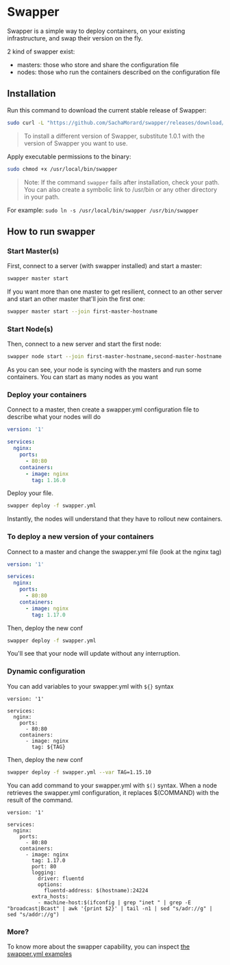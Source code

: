 # Swapper 

Swapper is a simple way to deploy containers, on your existing infrastructure, and swap their version on the fly.


2 kind of swapper exist:
- masters: those who store and share the configuration file
- nodes: those who run the containers described on the configuration file

## Installation

Run this command to download the current stable release of Swapper:

```bash
sudo curl -L "https://github.com/SachaMorard/swapper/releases/download/1.0.1/swapper-$(uname -s)-$(uname -m)" -o /usr/local/bin/swapper
```
>To install a different version of Swapper, substitute 1.0.1 with the version of Swapper you want to use.

Apply executable permissions to the binary:

```bash
sudo chmod +x /usr/local/bin/swapper
```

>Note: If the command `swapper` fails after installation, check your path. You can also create a symbolic link to /usr/bin or any other directory in your path. 

For example: 
`sudo ln -s /usr/local/bin/swapper /usr/bin/swapper`


## How to run swapper

### Start Master(s)

First, connect to a server (with swapper installed) and start a master:
```bash
swapper master start
```

If you want more than one master to get resilient, connect to an other server and start an other master that'll join the first one:
```bash
swapper master start --join first-master-hostname
```

### Start Node(s)

Then, connect to a new server and start the first node:
```bash
swapper node start --join first-master-hostname,second-master-hostname
```
As you can see, your node is syncing with the masters and run some containers.
You can start as many nodes as you want

### Deploy your containers

Connect to a master, then create a swapper.yml configuration file to describe what your nodes will do
```yaml
version: '1'

services:
  nginx:
    ports:
      - 80:80
    containers:
      - image: nginx
        tag: 1.16.0
```

Deploy your file.
```bash
swapper deploy -f swapper.yml
```
Instantly, the nodes will understand that they have to rollout new containers.


### To deploy a new version of your containers

Connect to a master and change the swapper.yml file (look at the nginx tag)
```yaml
version: '1'

services:
  nginx:
    ports:
      - 80:80
    containers:
      - image: nginx
        tag: 1.17.0
```

Then, deploy the new conf
```bash
swapper deploy -f swapper.yml
```
You'll see that your node will update without any interruption.

### Dynamic configuration

You can add variables to your swapper.yml with `${}` syntax
```
version: '1'

services:
  nginx:
    ports:
      - 80:80
    containers:
      - image: nginx
        tag: ${TAG}
```
Then, deploy the new conf
```bash
swapper deploy -f swapper.yml --var TAG=1.15.10
```

You can add command to your swapper.yml with `$()` syntax. When a node retrieves the swapper.yml configuration, it replaces $(COMMAND) with the result of the command. 
```
version: '1'

services:
  nginx:
    ports:
      - 80:80
    containers:
      - image: nginx
        tag: 1.17.0
        port: 80
        logging:
          driver: fluentd
          options:
            fluentd-address: $(hostname):24224
        extra_hosts:
          - machine-host:$(ifconfig | grep "inet " | grep -E "broadcast|Bcast" | awk '{print $2}' | tail -n1 | sed "s/adr://g" | sed "s/addr://g")
```


### More?

To know more about the swapper capability, you can inspect [the swapper.yml examples](https://github.com/SachaMorard/swapper/tree/master/doc/swapper.yml.examples)

